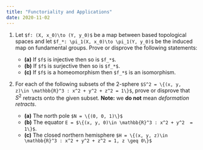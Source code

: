 ```yaml
---
title: "Functoriality and Applications"
date: 2020-11-02
---
```


1. Let `$f: (X, x_0)\to (Y, y_0)$` be a map between based topological spaces and
let `$f_*: \pi_1(X, x_0)\to \pi_1(Y, y_0)$` be the induced map on fundamental groups.
Prove or disprove the following statements:
    * __(a)__ If `$f$` is injective then so is `$f_*$`.
    * __(b)__ If `$f$` is surjective then so is `$f_*$`.
    * __(c)__ If `$f$` is a homeomorphism then `$f_*$` is an isomorphism.

2. For each of the following subsets of the $2$-sphere `$S^2 = \{(x, y, z)\in \mathbb{R}^3 : x^2 + y^2 + z^2 = 1\}$`, prove or disprove that $S^2$ retracts onto the given subset. __Note:__ we __do not__ mean _deformation retracts_.
    * __(a)__ The north pole `$N = \{(0, 0, 1)\}$`
    * __(b)__ The equator `E = $\{(x, y, 0)\in \mathbb{R}^3 : x^2 + y^2  = 1\}$`.
    * __(c)__ The closed northern hemisphere `$H = \{(x, y, z)\in \mathbb{R}^3 : x^2 + y^2 + z^2 = 1, z \geq 0\}$`
